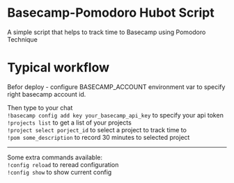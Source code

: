 # Basecamp-Pomodoro Hubot Script
A simple script that helps to track time to Basecamp using Pomodoro Technique

# Typical workflow
Befor deploy - configure BASECAMP_ACCOUNT environment var to specify right basecamp account id.

Then type to your chat  
`!basecamp config add key your_basecamp_api_key` to specify your api token  
`!projects list` to get a list of your projects  
`!project select porject_id` to select a project to track time to  
`!pom some_description` to record 30 minutes to selected project  

---

Some extra commands available:  
`!config reload` to reread configuration  
`!config show` to show current config  